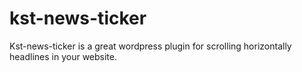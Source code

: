 # kst-news-ticker
Kst-news-ticker is a great wordpress plugin for scrolling horizontally headlines in your website.
